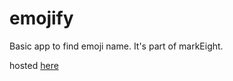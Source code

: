 # emojify

Basic app to find emoji name. It's part of markEight.

hosted [here](https://emojify1223.netlify.app/)
